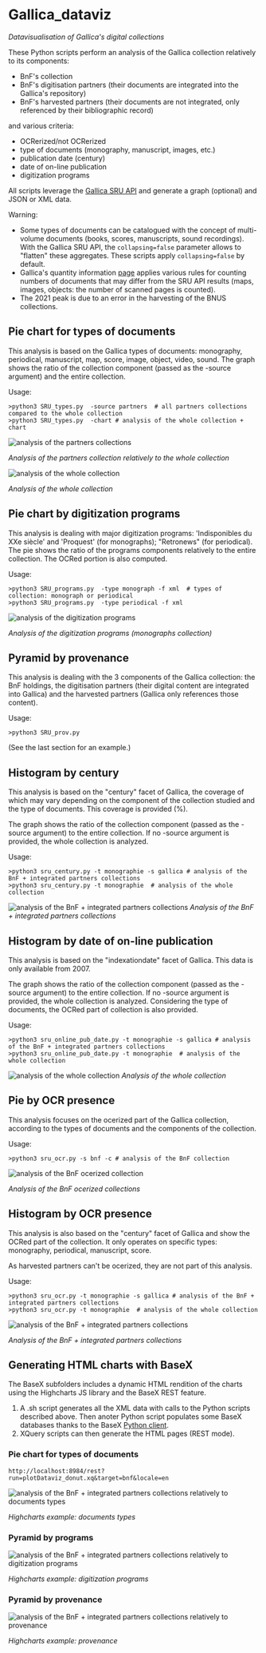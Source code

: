 # Gallica_dataviz
  *Datavisualisation of Gallica's digital collections*

These Python scripts perform an analysis of the Gallica collection relatively to its components:
- BnF's collection 
- BnF's digitisation partners (their documents are integrated into the Gallica's repository)
- BnF's harvested partners (their documents are not integrated, only referenced by their bibliographic record)

and various criteria:
- OCRerized/not OCRerized
- type of documents (monography, manuscript, images, etc.)
- publication date (century)
- date of on-line publication
- digitization programs

All scripts leverage the [Gallica SRU API](https://api.bnf.fr/fr/api-gallica-de-recherche) and generate a graph (optional) and JSON or XML data.

Warning: 
- Some types of documents can be catalogued with the concept of multi-volume documents (books, scores, manuscripts, sound recordings). With the Gallica SRU API, the `collapsing=false` parameter allows to "flatten" these aggregates. These scripts apply `collapsing=false` by default.
- Gallica's quantity information [page](https://gallica.bnf.fr/GallicaEnChiffres) applies various rules for counting numbers of documents that may differ from the SRU API results (maps, images, objects: the number of scanned pages is counted).
- The 2021 peak is due to an error in the harvesting of the BNUS collections.


## Pie chart for types of documents 

This analysis is based on the Gallica types of documents: monography, periodical, manuscript, map, score, image, object, video, sound.
The graph shows the ratio of the collection component (passed as the -source argument) and the entire collection. 

Usage:
``` 
>python3 SRU_types.py  -source partners  # all partners collections compared to the whole collection
>python3 SRU_types.py  -chart # analysis of the whole collection + chart
``` 

![analysis of the partners collections](https://github.com/altomator/Gallica_dataviz/blob/main/pie_by_types/all_by_TYPES_partners.png)

*Analysis of the partners collection relatively to the whole collection*

![analysis of the whole collection](https://github.com/altomator/Gallica_dataviz/blob/main/pie_by_types/all_by_TYPES.jpg)

*Analysis of the whole collection*

## Pie chart by digitization programs

This analysis is dealing with major digitization programs: 'Indisponibles du XXe siècle' and 'Proquest' (for monographs); "Retronews" (for periodical). 
The pie shows the ratio of the programs components relatively to the entire collection. The OCRed portion is also computed.

Usage:
``` 
>python3 SRU_programs.py  -type monograph -f xml  # types of collection: monograph or periodical
>python3 SRU_programs.py  -type periodical -f xml   
``` 

![analysis of the digitization programs](https://github.com/altomator/Gallica_dataviz/blob/main/pie_by_programs/mono.png)

*Analysis of the digitization programs (monographs collection)*

## Pyramid by provenance 

This analysis is dealing with the 3 components of the Gallica collection: the BnF holdings, the digitisation partners (their digital content are integrated into Gallica) and the harvested partners (Gallica only references those content). 

Usage:
``` 
>python3 SRU_prov.py
``` 

(See the last section for an example.)

## Histogram by century

This analysis is based on the "century" facet of Gallica, the coverage of which may vary depending on the component of the collection studied and the type of documents. This coverage is provided (%).

The graph shows the ratio of the collection component (passed as the -source argument) to the entire collection. If no -source argument is provided, the whole collection is analyzed.

Usage:
``` 
>python3 sru_century.py -t monographie -s gallica # analysis of the BnF + integrated partners collections
>python3 sru_century.py -t monographie  # analysis of the whole collection
```

![analysis of the BnF + integrated partners collections](https://github.com/altomator/Gallica_dataviz/blob/main/histogram_by_century/monographie_by_CENTURY.png)
*Analysis of the BnF + integrated partners collections*

## Histogram by date of on-line publication

This analysis is based on the "indexationdate" facet of Gallica. This data is only available from 2007.

The graph shows the ratio of the collection component (passed as the -source argument) to the entire collection. If no -source argument is provided, the whole collection is analyzed. Considering the type of documents, the OCRed part of collection is also provided.

Usage:
``` 
>python3 sru_online_pub_date.py -t monographie -s gallica # analysis of the BnF + integrated partners collections
>python3 sru_online_pub_date.py -t monographie  # analysis of the whole collection
```

![analysis of the whole collection](https://github.com/altomator/Gallica_dataviz/blob/main/histogram_by_online_pub_date/monographie_by_ONLINE.png)
*Analysis of the whole collection*

## Pie by OCR presence

This analysis focuses on the ocerized part of the Gallica collection, according to the types of documents and the components of the collection.

Usage:
``` 
>python3 sru_ocr.py -s bnf -c # analysis of the BnF collection
```

![analysis of the BnF ocerized collection](https://github.com/altomator/Gallica_dataviz/blob/main/pie_by_ocr/ocr_bnf.png)

*Analysis of the BnF ocerized collections*

## Histogram by OCR presence

This analysis is also based on the "century" facet of Gallica and show the OCRed part of the collection.
It only operates on specific types: monography, periodical, manuscript, score.

As harvested partners can't be ocerized, they are not part of this analysis.

Usage:
``` 
>python3 sru_ocr.py -t monographie -s gallica # analysis of the BnF + integrated partners collections
>python3 sru_ocr.py -t monographie  # analysis of the whole collection
```

![analysis of the BnF + integrated partners collections](https://github.com/altomator/Gallica_dataviz/blob/main/histogram_by_ocr/monographie_by_OCR.png)

*Analysis of the BnF + integrated partners collections*



## Generating HTML charts with BaseX 

The BaseX subfolders includes a dynamic HTML rendition of the charts using the Highcharts JS library and the BaseX REST feature.

1. A .sh script generates all the XML data with calls to the Python scripts described above. Then anoter Python script populates some BaseX databases thanks to the BaseX [Python client](https://pypi.org/project/BaseXClient/).
2. XQuery scripts can then generate the HTML pages (REST mode).


### Pie chart for types of documents 

``` 
http://localhost:8984/rest?run=plotDataviz_donut.xq&target=bnf&locale=en
``` 

![analysis of the BnF + integrated partners collections relatively to documents types](https://github.com/altomator/Gallica_dataviz/blob/main/pie_by_types/highcharts.jpg)

*Highcharts example: documents types*

### Pyramid by programs 

![analysis of the BnF + integrated partners collections relatively to digitization programs](https://github.com/altomator/Gallica_dataviz/blob/main/pie_by_programs/mono_hc.png)

*Highcharts example: digitization programs*

### Pyramid by provenance 

![analysis of the BnF + integrated partners collections relatively to provenance](https://github.com/altomator/Gallica_dataviz/blob/main/pyramid_by_provenance/provenance.jpg)

*Highcharts example: provenance*
